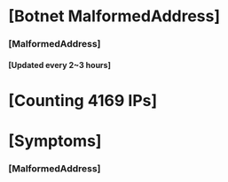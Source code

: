 # [Botnet MalformedAddress]
### [MalformedAddress]
#### [Updated every 2~3 hours]

# [Counting 4169 IPs]

# [Symptoms] 
###   [MalformedAddress]

